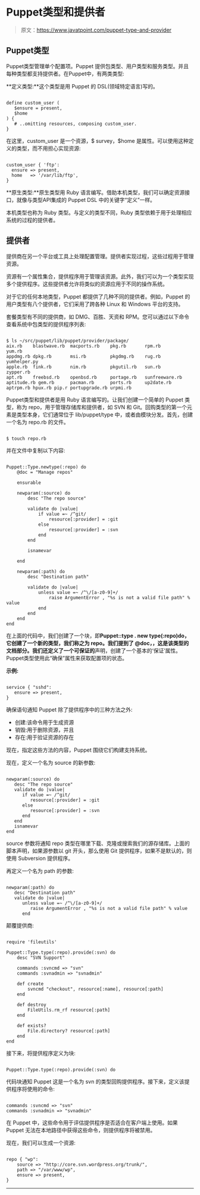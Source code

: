 # Puppet类型和提供者

> 原文：<https://www.javatpoint.com/puppet-type-and-provider>

## Puppet类型

Puppet类型管理单个配置项。Puppet 提供包类型、用户类型和服务类型。并且每种类型都支持提供者。在Puppet中，有两类类型:

**定义类型:**这个类型是用 Puppet 的 DSL(领域特定语言)写的。

```

define custom_user (
   $ensure = present,
   $home
) {
   # ..omitting resources, composing custom_user.
}

```

在这里，custom_user 是一个资源，$ survey，$home 是属性。可以使用这种定义的类型，而不用担心实现资源:

```

custom_user { 'ftp':
  ensure => present,
  home   => '/var/lib/ftp',
}

```

**原生类型:**原生类型用 Ruby 语言编写。借助本机类型，我们可以确定资源接口，就像与类型API集成的 Puppet DSL 中的关键字“定义”一样。

本机类型也称为 Ruby 类型。与定义的类型不同，Ruby 类型依赖于用于处理相应系统的过程的提供者。

## 提供者

提供商在另一个平台或工具上处理配置管理。提供者实现过程，这些过程用于管理资源。

资源有一个属性集合，提供程序用于管理该资源。此外，我们可以为一个类型实现多个提供程序。这些提供者允许将类似的资源应用于不同的操作系统。

对于它的任何本地类型，Puppet 都提供了几种不同的提供者。例如，Puppet 的用户类型有八个提供者，它们采用了跨各种 Linux 和 Windows 平台的支持。

套餐类型有不同的提供商，如 DMG、百胜、天资和 RPM。您可以通过以下命令查看系统中包类型的提供程序列表:

```

$ ls ~/src/puppet/lib/puppet/provider/package/
aix.rb    blastwave.rb  macports.rb    pkg.rb       rpm.rb          yum.rb
appdmg.rb dpkg.rb       msi.rb         pkgdmg.rb    rug.rb          yumhelper.py
apple.rb  fink.rb       nim.rb         pkgutil.rb   sun.rb          zypper.rb
apt.rb    freebsd.rb    openbsd.rb     portage.rb   sunfreeware.rb
aptitude.rb gem.rb      pacman.rb      ports.rb     up2date.rb
aptrpm.rb hpux.rb pip.r portupgrade.rb urpmi.rb

```

Puppet类型和提供者是用 Ruby 语言编写的。让我们创建一个简单的 Puppet 类型，称为 repo，用于管理存储库和提供者，如 SVN 和 Git。回购类型的第一个元素是类型本身，它们通常位于 lib/puppet/type 中，或者由模块分发。首先，创建一个名为 repo.rb 的文件。

```

$ touch repo.rb

```

并在文件中复制以下内容:

```

Puppet::Type.newtype(:repo) do
    @doc = "Manage repos"

    ensurable

    newparam(:source) do
        desc "The repo source"

        validate do |value|
            if value =~ /^git/
                resource[:provider] = :git
            else
                resource[:provider] = :svn
            end
        end

        isnamevar

    end

    newparam(:path) do
        desc "Destination path"

        validate do |value|
            unless value =~ /^\/[a-z0-9]+/
                raise ArgumentError , "%s is not a valid file path" % value
            end
        end
    end
end

```

在上面的代码中，我们创建了一个块，即**Puppet::type . new type(:repo)**do，它创建了一个新的类型，我们称之为 repo。我们提到了 **@doc，**，这是该类型的文档部分。我们还定义了**一个可保证的**声明，创建了一个基本的‘保证’属性。Puppet类型使用此“确保”属性来获取配置项的状态。

**示例:**

```

service { "sshd": 
   ensure => present, 
}

```

确保语句通知 Puppet 除了提供程序中的三种方法之外:

*   创建:该命令用于生成资源
*   销毁:用于删除资源，并且
*   存在:用于验证资源的存在

现在，指定这些方法的内容，Puppet 围绕它们构建支持系统。

现在，定义一个名为 source 的新参数:

```

newparam(:source) do 
   desc "The repo source" 
   validate do |value| 
      if value =~ /^git/ 
         resource[:provider] = :git 
      else 
         resource[:provider] = :svn 
      end 
   end 
   isnamevar 
end

```

source 参数将通知 repo 类型在哪里下载、克隆或搜索我们的源存储库。上面的脚本声明，如果源参数以 git 开头，那么使用 Git 提供程序，如果不是默认的，则使用 Subversion 提供程序。

再定义一个名为 path 的参数:

```

newparam(:path) do 
   desc "Destination path" 
   validate do |value| 
      unless value =~ /^\/[a-z0-9]+/ 
         raise ArgumentError , "%s is not a valid file path" % value 
      end

```

颠覆提供商:

```

require 'fileutils'

Puppet::Type.type(:repo).provide(:svn) do
    desc "SVN Support"

    commands :svncmd => "svn"
    commands :svnadmin => "svnadmin"

    def create
        svncmd "checkout", resource[:name], resource[:path]
    end

    def destroy
        FileUtils.rm_rf resource[:path]
    end

    def exists?
        File.directory? resource[:path]
    end
end

```

接下来，将提供程序定义为块:

```

Puppet::Type.type(:repo).provide(:svn) do

```

代码块通知 Puppet 这是一个名为 svn 的类型回购提供程序。接下来，定义该提供程序将使用的命令:

```

commands :svncmd => "svn"
commands :svnadmin => "svnadmin"

```

在 Puppet 中，这些命令用于评估提供程序是否适合在客户端上使用。如果 Puppet 无法在本地路径中获得这些命令，则提供程序将被禁用。

现在，我们可以生成一个资源:

```

repo { "wp":
    source => "http://core.svn.wordpress.org/trunk/",
    path => "/var/www/wp",
    ensure => present,
}

```

* * *